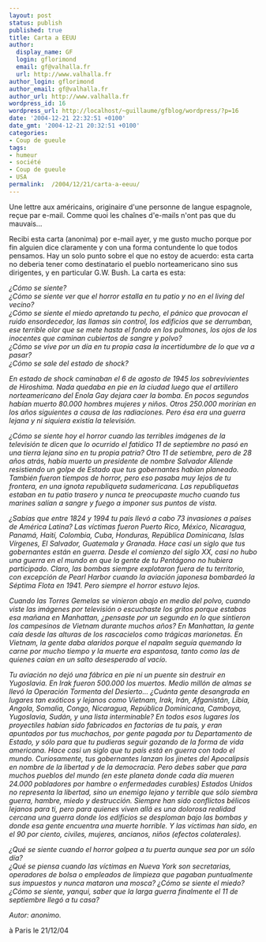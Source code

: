 ```yaml
---
layout: post
status: publish
published: true
title: Carta a EEUU
author:
  display_name: GF
  login: gflorimond
  email: gf@valhalla.fr
  url: http://www.valhalla.fr
author_login: gflorimond
author_email: gf@valhalla.fr
author_url: http://www.valhalla.fr
wordpress_id: 16
wordpress_url: http://localhost/~guillaume/gfblog/wordpress/?p=16
date: '2004-12-21 22:32:51 +0100'
date_gmt: '2004-12-21 20:32:51 +0100'
categories:
- Coup de gueule
tags:
- humeur
- société
- Coup de gueule
- USA
permalink:  /2004/12/21/carta-a-eeuu/
---
```

<p>Une lettre aux américains, originaire d'une personne de langue espagnole, reçue par e-mail. Comme quoi les chaînes d'e-mails n'ont pas que du mauvais...</p>
<p>Recibi esta carta (anonima) por e-mail ayer, y me gusto mucho porque por fin alguien dice claramente y con una forma contundente lo que todos pensamos. Hay un solo punto sobre el que no estoy de acuerdo: esta carta no deberia tener como destinatario el pueblo norteamericano sino sus dirigentes, y en particular G.W. Bush. La carta es esta:</p>
<p><i>&iquest;C&oacute;mo se siente? <br />
&iquest;C&oacute;mo se siente ver que el horror estalla en tu patio y no en el living del vecino?<br />
&iquest;C&oacute;mo se siente el miedo apretando tu pecho, el p&aacute;nico que provocan el ruido ensordecedor, las llamas sin control, los edificios que se derrumban, ese terrible olor que se mete hasta el fondo en los pulmones, los ojos de los inocentes que caminan cubiertos de sangre y polvo?<br />
&iquest;C&oacute;mo se vive por un d&iacute;a en tu propia casa la incertidumbre de lo que va a pasar?<br />
&iquest;C&oacute;mo se sale del estado de shock? </p>
<p>  En estado de shock caminaban el 6 de agosto de 1945 los sobrevivientes de Hiroshima. Nada quedaba en pie en la ciudad luego que el artillero norteamericano del Enola Gay dejara caer la bomba. En pocos segundos hab&iacute;an muerto 80.000 hombres mujeres y ni&ntilde;os. Otros 250.000 morir&iacute;an en los a&ntilde;os siguientes a causa de las radiaciones. Pero &eacute;sa era una guerra lejana y ni siquiera exist&iacute;a la televisi&oacute;n. </p>
<p>&iquest;C&oacute;mo se siente hoy el horror cuando las terribles im&aacute;genes de la televisi&oacute;n te dicen que lo ocurrido el fat&iacute;dico 11 de septiembre no pas&oacute; en una tierra lejana sino en tu propia patria? Otro 11 de setiembre, pero de 28 a&ntilde;os atr&aacute;s, hab&iacute;a muerto un presidente de nombre Salvador Allende resistiendo un golpe de Estado que tus gobernantes hab&iacute;an planeado. Tambi&eacute;n fueron tiempos de horror, pero eso pasaba muy lejos de tu frontera, en una ignota republiqueta sudamericana. Las republiquetas estaban en tu patio trasero y nunca te preocupaste mucho cuando tus marines sal&iacute;an a sangre y fuego a imponer sus puntos de vista. </p>
<p>&iquest;Sab&iacute;as que entre 1824 y 1994 tu pa&iacute;s llev&oacute; a cabo 73 invasiones a pa&iacute;ses de Am&eacute;rica Latina? Las v&iacute;ctimas fueron Puerto Rico, M&eacute;xico, Nicaragua, Panam&aacute;, Hait&iacute;, Colombia, Cuba, Honduras, Rep&uacute;blica Dominicana, Islas V&iacute;rgenes, El Salvador, Guatemala y Granada. Hace casi un siglo que tus gobernantes est&aacute;n en guerra. Desde el comienzo del siglo XX, casi no hubo una guerra en el mundo en que la gente de tu Pent&aacute;gono no hubiera participado. Claro, las bombas siempre explotaron fuera de tu territorio, con excepci&oacute;n de Pearl Harbor cuando la aviaci&oacute;n japonesa bombarde&oacute; la S&eacute;ptima Flota en 1941. Pero siempre el horror estuvo lejos. </p>
<p>  Cuando las Torres Gemelas se vinieron abajo en medio del polvo, cuando viste las im&aacute;genes por televisi&oacute;n o escuchaste los gritos porque estabas esa ma&ntilde;ana en Manhattan, &iquest;pensaste por un segundo en lo que sintieron los campesinos de Vietnam durante muchos a&ntilde;os? En Manhattan, la gente ca&iacute;a desde las alturas de los rascacielos como tr&aacute;gicas marionetas. En Vietnam, la gente daba alaridos porque el napalm segu&iacute;a quemando la carne por mucho tiempo y la muerte era espantosa, tanto como las de quienes ca&iacute;an en un salto desesperado al vac&iacute;o. </p>
<p>  Tu aviaci&oacute;n no dej&oacute; una f&aacute;brica en pie ni un puente sin destruir en Yugoslavia. En Irak fueron 500.000 los muertos. Medio mill&oacute;n de almas se llev&oacute; la Operaci&oacute;n Tormenta del Desierto... &iquest;Cu&aacute;nta gente desangrada en lugares tan ex&oacute;ticos y lejanos como Vietnam, Irak, Ir&aacute;n, Afganist&aacute;n, Libia, Angola, Somalia, Congo, Nicaragua, Rep&uacute;blica Dominicana, Camboya, Yugoslavia, Sud&aacute;n, y una lista interminable? En todos esos lugares los proyectiles hab&iacute;an sido fabricados en factor&iacute;as de tu pa&iacute;s, y eran apuntados por tus muchachos, por gente pagada por tu Departamento de Estado, y s&oacute;lo para que tu pudieras seguir gozando de la forma de vida americana. Hace casi un siglo que tu pa&iacute;s est&aacute; en guerra con todo el mundo. Curiosamente, tus gobernantes lanzan los jinetes del Apocalipsis en nombre de la libertad y de la democracia. Pero debes saber que para muchos pueblos del mundo (en este planeta donde cada d&iacute;a mueren 24.000 pobladores por hambre o enfermedades curables) Estados Unidos no representa la libertad, sino un enemigo lejano y terrible que s&oacute;lo siembra guerra, hambre, miedo y destrucci&oacute;n. Siempre han sido conflictos b&eacute;licos lejanos para ti, pero para quienes viven all&aacute; es una dolorosa realidad cercana una guerra donde los edificios se desploman bajo las bombas y donde esa gente encuentra una muerte horrible. Y las v&iacute;ctimas han sido, en el 90 por ciento, civiles, mujeres, ancianos, ni&ntilde;os (efectos colaterales). </p>
<p>&iquest;Qu&eacute; se siente cuando el horror golpea a tu puerta aunque sea por un s&oacute;lo d&iacute;a? <br />
&iquest;Qu&eacute; se piensa cuando las v&iacute;ctimas en Nueva York son secretarias, operadores de bolsa o empleados de limpieza que pagaban puntualmente sus impuestos y nunca mataron una mosca? &iquest;C&oacute;mo se siente el miedo? <br />
&iquest;C&oacute;mo se siente, yanqui, saber que la larga guerra finalmente el 11 de septiembre lleg&oacute; a tu casa?</i></p>
<p><i>Autor: anonimo.</i></p>
<p>
&agrave; Paris le 21/12/04</p>
